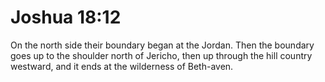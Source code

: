 # Joshua 18:12

On the north side their boundary began at the Jordan. Then the boundary goes up to the shoulder north of Jericho, then up through the hill country westward, and it ends at the wilderness of Beth-aven.
